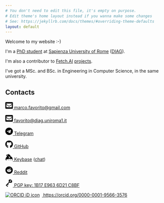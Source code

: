 ```yaml
---
# You don't need to edit this file, it's empty on purpose.
# Edit theme's home layout instead if you wanna make some changes
# See: https://jekyllrb.com/docs/themes/#overriding-theme-defaults
layout: default 
---
```


Welcome to my website :-) 


I'm a [PhD student](https://www.dis.uniroma1.it/en/users/marco%20favorito) 
at [Sapienza University of Rome](https://www.uniroma1.it/en/pagina-strutturale/home)
([DIAG](https://www.dis.uniroma1.it/en)).

I'm also a contributor to [Fetch.AI](https://fetch.ai/) [projects](https://github.com/fetchai/).

I've got a MSc. and BSc. in Engineering in Computer Science, in the same university.

## Contacts

[<img src="./assets/img/icons/envelope.svg" width="24" height="24" /> 
marco.favorito@gmail.com](mailto:marco.favorito@gmail.com)

[<img src="./assets/img/icons/envelope.svg" width="24" height="24" />
favorito@diag.uniroma1.it](mailto:favorito@diag.uniroma1.it)

[<img src="./assets/img/icons/telegram.svg" width="24" height="24" />
Telegram](tg://resolve?domain=marcofavorito)

[<img src="./assets/img/icons/github.svg" width="24" height="24" />
GitHub](https://github.com/marcofavorito/)

[<img src="./assets/img/icons/keybase.svg" width="24" height="24" />
Keybase](https://keybase.io/marcofavorito/) ([chat](keybase://chat/marcofavorito))

[<img src="./assets/img/icons/reddit.svg" width="24" height="24" />
Reddit](https://www.reddit.com/user/marcofavorito)

[<img src="./assets/img/icons/pgp.png" width="24" height="24" />
PGP key: 1B17 E963 6D21 C8BF](./public_pgp.txt)

<div itemscope itemtype="https://schema.org/Person">
  <a itemprop="sameAs" content="https://orcid.org/0000-0001-9566-3576" 
     href="https://orcid.org/0000-0001-9566-3576" 
     target="orcid.widget" 
     rel="me noopener noreferrer" 
     style="vertical-align:top;">
      <img src="https://orcid.org/sites/default/files/images/orcid_16x16.png"
           style="width:1em;margin-right:.5em;" 
           alt="ORCID iD icon">
      https://orcid.org/0000-0001-9566-3576
  </a>
</div>

